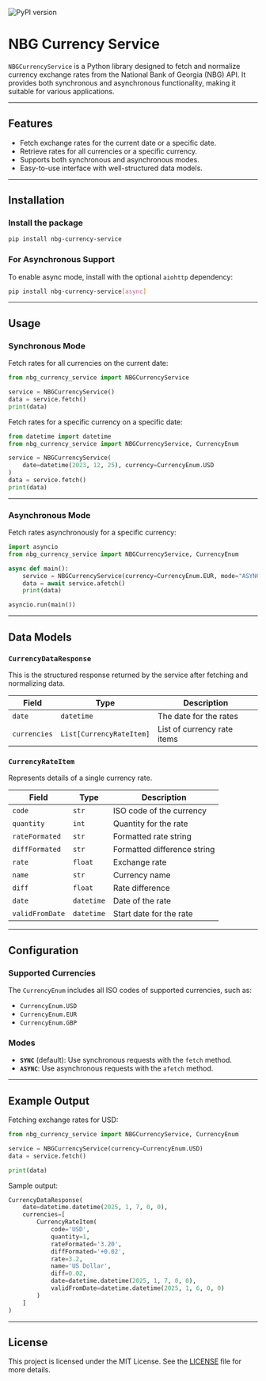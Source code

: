 ![PyPI version](https://img.shields.io/pypi/v/nbg-currencies-api?color=blue&label=PyPI&logo=python&logoColor=white)
# NBG Currency Service

`NBGCurrencyService` is a Python library designed to fetch and normalize currency exchange rates from the National Bank of Georgia (NBG) API. It provides both synchronous and asynchronous functionality, making it suitable for various applications.

---

## Features

- Fetch exchange rates for the current date or a specific date.
- Retrieve rates for all currencies or a specific currency.
- Supports both synchronous and asynchronous modes.
- Easy-to-use interface with well-structured data models.

---

## Installation

### Install the package

```bash
pip install nbg-currency-service
```

### For Asynchronous Support

To enable async mode, install with the optional `aiohttp` dependency:

```bash
pip install nbg-currency-service[async]
```

---

## Usage

### Synchronous Mode

Fetch rates for all currencies on the current date:

```python
from nbg_currency_service import NBGCurrencyService

service = NBGCurrencyService()
data = service.fetch()
print(data)
```

Fetch rates for a specific currency on a specific date:

```python
from datetime import datetime
from nbg_currency_service import NBGCurrencyService, CurrencyEnum

service = NBGCurrencyService(
    date=datetime(2023, 12, 25), currency=CurrencyEnum.USD
)
data = service.fetch()
print(data)
```

---

### Asynchronous Mode

Fetch rates asynchronously for a specific currency:

```python
import asyncio
from nbg_currency_service import NBGCurrencyService, CurrencyEnum

async def main():
    service = NBGCurrencyService(currency=CurrencyEnum.EUR, mode="ASYNC")
    data = await service.afetch()
    print(data)

asyncio.run(main())
```

---

## Data Models

### `CurrencyDataResponse`

This is the structured response returned by the service after fetching and normalizing data.

| Field           | Type              | Description                     |
|------------------|-------------------|---------------------------------|
| `date`          | `datetime`        | The date for the rates          |
| `currencies`    | `List[CurrencyRateItem]` | List of currency rate items   |

### `CurrencyRateItem`

Represents details of a single currency rate.

| Field           | Type       | Description                     |
|------------------|------------|---------------------------------|
| `code`          | `str`      | ISO code of the currency        |
| `quantity`      | `int`      | Quantity for the rate           |
| `rateFormated`  | `str`      | Formatted rate string           |
| `diffFormated`  | `str`      | Formatted difference string     |
| `rate`          | `float`    | Exchange rate                  |
| `name`          | `str`      | Currency name                  |
| `diff`          | `float`    | Rate difference                |
| `date`          | `datetime` | Date of the rate               |
| `validFromDate` | `datetime` | Start date for the rate         |

---

## Configuration

### Supported Currencies

The `CurrencyEnum` includes all ISO codes of supported currencies, such as:
- `CurrencyEnum.USD`
- `CurrencyEnum.EUR`
- `CurrencyEnum.GBP`

### Modes

- **`SYNC`** (default): Use synchronous requests with the `fetch` method.
- **`ASYNC`**: Use asynchronous requests with the `afetch` method.

---

## Example Output

Fetching exchange rates for USD:

```python
from nbg_currency_service import NBGCurrencyService, CurrencyEnum

service = NBGCurrencyService(currency=CurrencyEnum.USD)
data = service.fetch()

print(data)
```

Sample output:

```python
CurrencyDataResponse(
    date=datetime.datetime(2025, 1, 7, 0, 0),
    currencies=[
        CurrencyRateItem(
            code='USD',
            quantity=1,
            rateFormated='3.20',
            diffFormated='+0.02',
            rate=3.2,
            name='US Dollar',
            diff=0.02,
            date=datetime.datetime(2025, 1, 7, 0, 0),
            validFromDate=datetime.datetime(2025, 1, 6, 0, 0)
        )
    ]
)
```

---

## License

This project is licensed under the MIT License. See the [LICENSE](LICENSE) file for more details.
